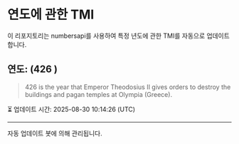 
# 연도에 관한 TMI

이 리포지토리는 numbersapi를 사용하여 특정 년도에 관한 TMI를 자동으로 업데이트합니다.

## 연도: (426 )
> 426 is the year that Emperor Theodosius II gives orders to destroy the buildings and pagan temples at Olympia (Greece).

⏳ 업데이트 시간: 2025-08-30 10:14:26 (UTC)

---
자동 업데이트 봇에 의해 관리됩니다.
